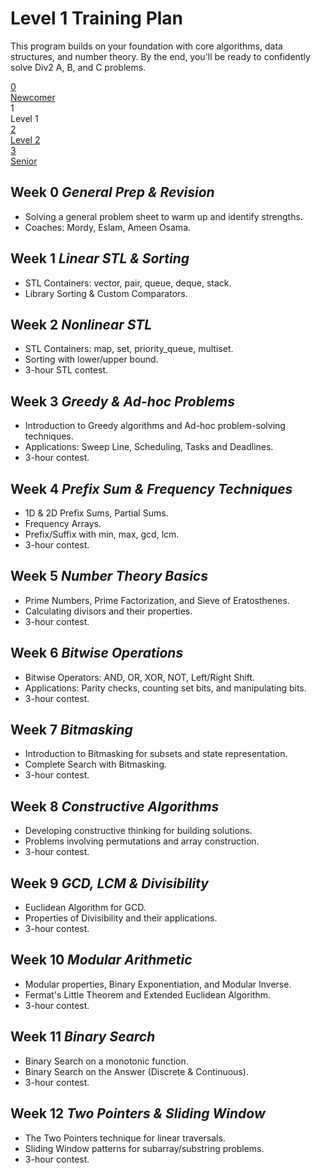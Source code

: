 <!DOCTYPE html>
<html lang="en">
<head>
  <meta charset="UTF-8" />
  <meta name="viewport" content="width=device-width, initial-scale=1.0"/>
  <title>Level 1 CP Training – Menofia ICPC</title>

</head>
<body>

  <div class="hero-section">
    <h1>Level 1 Training Plan</h1>
    <p class="md-typeset hero-subtitle">
      This program builds on your foundation with core algorithms, data structures, and number theory. By the end, you'll be ready to confidently solve Div2 A, B, and C problems.
    </p>
  </div>

  <div class="training-path">
    <a href="../Newcommer_training" class="path-step">
      <div class="path-step-icon">0</div>
      <div class="path-step-title">Newcomer</div>
    </a>
    <div class="path-connector"></div>
    <div class="path-step active">
      <div class="path-step-icon">1</div>
      <div class="path-step-title">Level 1</div>
    </div>
    <div class="path-connector"></div>
    <a href="../Level2_training" class="path-step">
      <div class="path-step-icon">2</div>
      <div class="path-step-title">Level 2</div>
    </a>
    <div class="path-connector"></div>
    <a href="../Senior_training" class="path-step">
      <div class="path-step-icon">3</div>
      <div class="path-step-title">Senior</div>
    </a>
  </div>

  <div class="level-section">
    <h2>Week 0 <em>General Prep & Revision</em></h2>
    <ul class="topic-list">
      <li>Solving a general problem sheet to warm up and identify strengths.</li>
      <li>Coaches: Mordy, Eslam, Ameen Osama.</li>
    </ul>
  </div>

  <div class="level-section">
    <h2>Week 1 <em>Linear STL & Sorting</em></h2>
    <ul class="topic-list">
      <li>STL Containers: vector, pair, queue, deque, stack.</li>
      <li>Library Sorting & Custom Comparators.</li>
    </ul>
  </div>

  <div class="level-section">
    <h2>Week 2 <em>Nonlinear STL</em></h2>
    <ul class="topic-list">
      <li>STL Containers: map, set, priority_queue, multiset.</li>
      <li>Sorting with lower/upper bound.</li>
      <li>3-hour STL contest.</li>
    </ul>
  </div>

  <div class="level-section">
    <h2>Week 3 <em>Greedy & Ad-hoc Problems</em></h2>
    <ul class="topic-list">
      <li>Introduction to Greedy algorithms and Ad-hoc problem-solving techniques.</li>
      <li>Applications: Sweep Line, Scheduling, Tasks and Deadlines.</li>
      <li>3-hour contest.</li>
    </ul>
  </div>

  <div class="level-section">
    <h2>Week 4 <em>Prefix Sum & Frequency Techniques</em></h2>
    <ul class="topic-list">
      <li>1D & 2D Prefix Sums, Partial Sums.</li>
      <li>Frequency Arrays.</li>
      <li>Prefix/Suffix with min, max, gcd, lcm.</li>
      <li>3-hour contest.</li>
    </ul>
  </div>

  <div class="level-section">
    <h2>Week 5 <em>Number Theory Basics</em></h2>
    <ul class="topic-list">
      <li>Prime Numbers, Prime Factorization, and Sieve of Eratosthenes.</li>
      <li>Calculating divisors and their properties.</li>
      <li>3-hour contest.</li>
    </ul>
  </div>

  <div class="level-section">
    <h2>Week 6 <em>Bitwise Operations</em></h2>
    <ul class="topic-list">
      <li>Bitwise Operators: AND, OR, XOR, NOT, Left/Right Shift.</li>
      <li>Applications: Parity checks, counting set bits, and manipulating bits.</li>
      <li>3-hour contest.</li>
    </ul>
  </div>

  <div class="level-section">
    <h2>Week 7 <em>Bitmasking</em></h2>
    <ul class="topic-list">
      <li>Introduction to Bitmasking for subsets and state representation.</li>
      <li>Complete Search with Bitmasking.</li>
      <li>3-hour contest.</li>
    </ul>
  </div>

  <div class="level-section">
    <h2>Week 8 <em>Constructive Algorithms</em></h2>
    <ul class="topic-list">
      <li>Developing constructive thinking for building solutions.</li>
      <li>Problems involving permutations and array construction.</li>
      <li>3-hour contest.</li>
    </ul>
  </div>

  <div class="level-section">
    <h2>Week 9 <em>GCD, LCM & Divisibility</em></h2>
    <ul class="topic-list">
      <li>Euclidean Algorithm for GCD.</li>
      <li>Properties of Divisibility and their applications.</li>
      <li>3-hour contest.</li>
    </ul>
  </div>

  <div class="level-section">
    <h2>Week 10 <em>Modular Arithmetic</em></h2>
    <ul class="topic-list">
      <li>Modular properties, Binary Exponentiation, and Modular Inverse.</li>
      <li>Fermat's Little Theorem and Extended Euclidean Algorithm.</li>
      <li>3-hour contest.</li>
    </ul>
  </div>

  <div class="level-section">
    <h2>Week 11 <em>Binary Search</em></h2>
    <ul class="topic-list">
      <li>Binary Search on a monotonic function.</li>
      <li>Binary Search on the Answer (Discrete & Continuous).</li>
      <li>3-hour contest.</li>
    </ul>
  </div>

  <div class="level-section">
    <h2>Week 12 <em>Two Pointers & Sliding Window</em></h2>
    <ul class="topic-list">
      <li>The Two Pointers technique for linear traversals.</li>
      <li>Sliding Window patterns for subarray/substring problems.</li>
      <li>3-hour contest.</li>
    </ul>
  </div>

